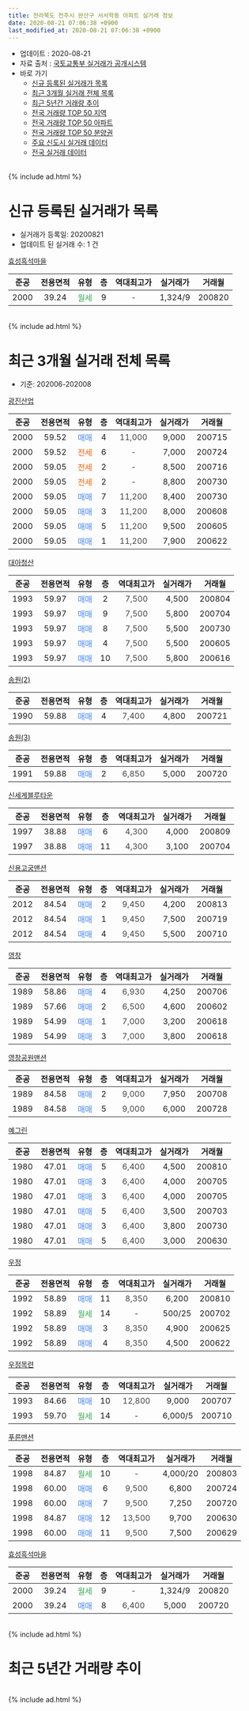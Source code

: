 ```yaml
---
title: 전라북도 전주시 완산구 서서학동 아파트 실거래 정보
date: 2020-08-21 07:06:38 +0900
last_modified_at: 2020-08-21 07:06:38 +0900
---
```


* 업데이트 : 2020-08-21
* 자료 출처 : [국토교통부 실거래가 공개시스템](http://rt.molit.go.kr)
* 바로 가기
    * [신규 등록된 실거래가 목록](#신규-등록된-실거래가-목록)
    * [최근 3개월 실거래 전체 목록](#최근-3개월-실거래-전체-목록)
    * [최근 5년간 거래량 추이](#최근-5년간-거래량-추이)
    * [전국 거래량 TOP 50 지역](https://inasie.github.io/apt-trade-info/최근-3개월-전국에서-가장-거래가-많이-발생한-지역)
    * [전국 거래량 TOP 50 아파트](https://inasie.github.io/apt-trade-info/최근-3개월-전국에서-가장-거래가-많이-발생한-아파트)
    * [전국 거래량 TOP 50 분양권](https://inasie.github.io/apt-trade-info/최근-3개월-전국에서-가장-거래가-많이-발생한-분양권)
    * [주요 신도시 실거래 데이터](https://inasie.github.io/apt-trade-info/주요-신도시)
    * [전국 실거래 데이터](https://inasie.github.io/apt-trade-info/전국)
<br>
{% include ad.html %}
<br>

# 신규 등록된 실거래가 목록
* 실거래가 등록일: 20200821
* 업데이트 된 실거래 수: 1 건


[효성흑석마을](https://search.naver.com/search.naver?query=%EC%A0%84%EB%9D%BC%EB%B6%81%EB%8F%84+%EC%A0%84%EC%A3%BC%EC%8B%9C+%EC%99%84%EC%82%B0%EA%B5%AC+%EC%84%9C%EC%84%9C%ED%95%99%EB%8F%99+%ED%9A%A8%EC%84%B1%ED%9D%91%EC%84%9D%EB%A7%88%EC%9D%84)

|준공|전용면적|유형|층|역대최고가|실거래가|거래월|
|:---:|:---:|:---:|:---:|:---:|:---:|:---:|
|2000|39.24|<span style="color:#34a853">월세</span>|9|<span style="color:#444444">-</span>|1,324/9|200820|


<br>
{% include ad.html %}
<br>

# 최근 3개월 실거래 전체 목록
* 기준: 202006-202008


[광진산업](https://search.naver.com/search.naver?query=%EC%A0%84%EB%9D%BC%EB%B6%81%EB%8F%84+%EC%A0%84%EC%A3%BC%EC%8B%9C+%EC%99%84%EC%82%B0%EA%B5%AC+%EC%84%9C%EC%84%9C%ED%95%99%EB%8F%99+%EA%B4%91%EC%A7%84%EC%82%B0%EC%97%85)

|준공|전용면적|유형|층|역대최고가|실거래가|거래월|
|:---:|:---:|:---:|:---:|:---:|:---:|:---:|
|2000|59.52|<span style="color:#4285f3">매매</span>|4|<span style="color:#444444">11,000</span>|9,000|200715|
|2000|59.52|<span style="color:#ff5a00">전세</span>|6|<span style="color:#444444">-</span>|7,000|200724|
|2000|59.05|<span style="color:#ff5a00">전세</span>|2|<span style="color:#444444">-</span>|8,500|200716|
|2000|59.05|<span style="color:#ff5a00">전세</span>|2|<span style="color:#444444">-</span>|8,800|200730|
|2000|59.05|<span style="color:#4285f3">매매</span>|7|<span style="color:#444444">11,200</span>|8,400|200730|
|2000|59.05|<span style="color:#4285f3">매매</span>|3|<span style="color:#444444">11,200</span>|8,000|200608|
|2000|59.05|<span style="color:#4285f3">매매</span>|5|<span style="color:#444444">11,200</span>|9,500|200605|
|2000|59.05|<span style="color:#4285f3">매매</span>|1|<span style="color:#444444">11,200</span>|7,900|200622|

[대아청산](https://search.naver.com/search.naver?query=%EC%A0%84%EB%9D%BC%EB%B6%81%EB%8F%84+%EC%A0%84%EC%A3%BC%EC%8B%9C+%EC%99%84%EC%82%B0%EA%B5%AC+%EC%84%9C%EC%84%9C%ED%95%99%EB%8F%99+%EB%8C%80%EC%95%84%EC%B2%AD%EC%82%B0)

|준공|전용면적|유형|층|역대최고가|실거래가|거래월|
|:---:|:---:|:---:|:---:|:---:|:---:|:---:|
|1993|59.97|<span style="color:#4285f3">매매</span>|2|<span style="color:#444444">7,500</span>|4,500|200804|
|1993|59.97|<span style="color:#4285f3">매매</span>|9|<span style="color:#444444">7,500</span>|5,800|200704|
|1993|59.97|<span style="color:#4285f3">매매</span>|8|<span style="color:#444444">7,500</span>|5,500|200730|
|1993|59.97|<span style="color:#4285f3">매매</span>|4|<span style="color:#444444">7,500</span>|5,500|200605|
|1993|59.97|<span style="color:#4285f3">매매</span>|10|<span style="color:#444444">7,500</span>|5,800|200616|

[송원(2)](https://search.naver.com/search.naver?query=%EC%A0%84%EB%9D%BC%EB%B6%81%EB%8F%84+%EC%A0%84%EC%A3%BC%EC%8B%9C+%EC%99%84%EC%82%B0%EA%B5%AC+%EC%84%9C%EC%84%9C%ED%95%99%EB%8F%99+%EC%86%A1%EC%9B%90%282%29)

|준공|전용면적|유형|층|역대최고가|실거래가|거래월|
|:---:|:---:|:---:|:---:|:---:|:---:|:---:|
|1990|59.88|<span style="color:#4285f3">매매</span>|4|<span style="color:#444444">7,400</span>|4,800|200721|

[송원(3)](https://search.naver.com/search.naver?query=%EC%A0%84%EB%9D%BC%EB%B6%81%EB%8F%84+%EC%A0%84%EC%A3%BC%EC%8B%9C+%EC%99%84%EC%82%B0%EA%B5%AC+%EC%84%9C%EC%84%9C%ED%95%99%EB%8F%99+%EC%86%A1%EC%9B%90%283%29)

|준공|전용면적|유형|층|역대최고가|실거래가|거래월|
|:---:|:---:|:---:|:---:|:---:|:---:|:---:|
|1991|59.88|<span style="color:#4285f3">매매</span>|2|<span style="color:#444444">6,850</span>|5,000|200720|

[신세계블루타운](https://search.naver.com/search.naver?query=%EC%A0%84%EB%9D%BC%EB%B6%81%EB%8F%84+%EC%A0%84%EC%A3%BC%EC%8B%9C+%EC%99%84%EC%82%B0%EA%B5%AC+%EC%84%9C%EC%84%9C%ED%95%99%EB%8F%99+%EC%8B%A0%EC%84%B8%EA%B3%84%EB%B8%94%EB%A3%A8%ED%83%80%EC%9A%B4)

|준공|전용면적|유형|층|역대최고가|실거래가|거래월|
|:---:|:---:|:---:|:---:|:---:|:---:|:---:|
|1997|38.88|<span style="color:#4285f3">매매</span>|6|<span style="color:#444444">4,300</span>|4,000|200809|
|1997|38.88|<span style="color:#4285f3">매매</span>|11|<span style="color:#444444">4,300</span>|3,100|200704|

[신용고궁맨션](https://search.naver.com/search.naver?query=%EC%A0%84%EB%9D%BC%EB%B6%81%EB%8F%84+%EC%A0%84%EC%A3%BC%EC%8B%9C+%EC%99%84%EC%82%B0%EA%B5%AC+%EC%84%9C%EC%84%9C%ED%95%99%EB%8F%99+%EC%8B%A0%EC%9A%A9%EA%B3%A0%EA%B6%81%EB%A7%A8%EC%85%98)

|준공|전용면적|유형|층|역대최고가|실거래가|거래월|
|:---:|:---:|:---:|:---:|:---:|:---:|:---:|
|2012|84.54|<span style="color:#4285f3">매매</span>|2|<span style="color:#444444">9,450</span>|4,200|200813|
|2012|84.54|<span style="color:#4285f3">매매</span>|1|<span style="color:#444444">9,450</span>|7,500|200719|
|2012|84.54|<span style="color:#4285f3">매매</span>|4|<span style="color:#444444">9,450</span>|5,500|200710|

[영창](https://search.naver.com/search.naver?query=%EC%A0%84%EB%9D%BC%EB%B6%81%EB%8F%84+%EC%A0%84%EC%A3%BC%EC%8B%9C+%EC%99%84%EC%82%B0%EA%B5%AC+%EC%84%9C%EC%84%9C%ED%95%99%EB%8F%99+%EC%98%81%EC%B0%BD)

|준공|전용면적|유형|층|역대최고가|실거래가|거래월|
|:---:|:---:|:---:|:---:|:---:|:---:|:---:|
|1989|58.86|<span style="color:#4285f3">매매</span>|4|<span style="color:#444444">6,930</span>|4,250|200706|
|1989|57.66|<span style="color:#4285f3">매매</span>|2|<span style="color:#444444">6,500</span>|4,600|200602|
|1989|54.99|<span style="color:#4285f3">매매</span>|1|<span style="color:#444444">7,000</span>|3,200|200618|
|1989|54.99|<span style="color:#4285f3">매매</span>|3|<span style="color:#444444">7,000</span>|3,800|200618|

[영창공원맨션](https://search.naver.com/search.naver?query=%EC%A0%84%EB%9D%BC%EB%B6%81%EB%8F%84+%EC%A0%84%EC%A3%BC%EC%8B%9C+%EC%99%84%EC%82%B0%EA%B5%AC+%EC%84%9C%EC%84%9C%ED%95%99%EB%8F%99+%EC%98%81%EC%B0%BD%EA%B3%B5%EC%9B%90%EB%A7%A8%EC%85%98)

|준공|전용면적|유형|층|역대최고가|실거래가|거래월|
|:---:|:---:|:---:|:---:|:---:|:---:|:---:|
|1989|84.58|<span style="color:#4285f3">매매</span>|2|<span style="color:#444444">9,000</span>|7,950|200708|
|1989|84.58|<span style="color:#4285f3">매매</span>|5|<span style="color:#444444">9,000</span>|6,000|200728|

[예그린](https://search.naver.com/search.naver?query=%EC%A0%84%EB%9D%BC%EB%B6%81%EB%8F%84+%EC%A0%84%EC%A3%BC%EC%8B%9C+%EC%99%84%EC%82%B0%EA%B5%AC+%EC%84%9C%EC%84%9C%ED%95%99%EB%8F%99+%EC%98%88%EA%B7%B8%EB%A6%B0)

|준공|전용면적|유형|층|역대최고가|실거래가|거래월|
|:---:|:---:|:---:|:---:|:---:|:---:|:---:|
|1980|47.01|<span style="color:#4285f3">매매</span>|5|<span style="color:#444444">6,400</span>|4,500|200810|
|1980|47.01|<span style="color:#4285f3">매매</span>|3|<span style="color:#444444">6,400</span>|4,000|200705|
|1980|47.01|<span style="color:#4285f3">매매</span>|3|<span style="color:#444444">6,400</span>|4,000|200705|
|1980|47.01|<span style="color:#4285f3">매매</span>|5|<span style="color:#444444">6,400</span>|3,500|200703|
|1980|47.01|<span style="color:#4285f3">매매</span>|3|<span style="color:#444444">6,400</span>|3,800|200730|
|1980|47.01|<span style="color:#4285f3">매매</span>|5|<span style="color:#444444">6,400</span>|3,000|200630|

[우정](https://search.naver.com/search.naver?query=%EC%A0%84%EB%9D%BC%EB%B6%81%EB%8F%84+%EC%A0%84%EC%A3%BC%EC%8B%9C+%EC%99%84%EC%82%B0%EA%B5%AC+%EC%84%9C%EC%84%9C%ED%95%99%EB%8F%99+%EC%9A%B0%EC%A0%95)

|준공|전용면적|유형|층|역대최고가|실거래가|거래월|
|:---:|:---:|:---:|:---:|:---:|:---:|:---:|
|1992|58.89|<span style="color:#4285f3">매매</span>|11|<span style="color:#444444">8,350</span>|6,200|200810|
|1992|58.89|<span style="color:#34a853">월세</span>|14|<span style="color:#444444">-</span>|500/25|200702|
|1992|58.89|<span style="color:#4285f3">매매</span>|3|<span style="color:#444444">8,350</span>|4,900|200625|
|1992|58.89|<span style="color:#4285f3">매매</span>|4|<span style="color:#444444">8,350</span>|4,500|200622|

[우정목련](https://search.naver.com/search.naver?query=%EC%A0%84%EB%9D%BC%EB%B6%81%EB%8F%84+%EC%A0%84%EC%A3%BC%EC%8B%9C+%EC%99%84%EC%82%B0%EA%B5%AC+%EC%84%9C%EC%84%9C%ED%95%99%EB%8F%99+%EC%9A%B0%EC%A0%95%EB%AA%A9%EB%A0%A8)

|준공|전용면적|유형|층|역대최고가|실거래가|거래월|
|:---:|:---:|:---:|:---:|:---:|:---:|:---:|
|1993|84.66|<span style="color:#4285f3">매매</span>|10|<span style="color:#444444">12,800</span>|9,000|200707|
|1993|59.70|<span style="color:#34a853">월세</span>|14|<span style="color:#444444">-</span>|6,000/5|200710|

[푸른맨션](https://search.naver.com/search.naver?query=%EC%A0%84%EB%9D%BC%EB%B6%81%EB%8F%84+%EC%A0%84%EC%A3%BC%EC%8B%9C+%EC%99%84%EC%82%B0%EA%B5%AC+%EC%84%9C%EC%84%9C%ED%95%99%EB%8F%99+%ED%91%B8%EB%A5%B8%EB%A7%A8%EC%85%98)

|준공|전용면적|유형|층|역대최고가|실거래가|거래월|
|:---:|:---:|:---:|:---:|:---:|:---:|:---:|
|1998|84.87|<span style="color:#34a853">월세</span>|10|<span style="color:#444444">-</span>|4,000/20|200803|
|1998|60.00|<span style="color:#4285f3">매매</span>|6|<span style="color:#444444">9,500</span>|6,800|200724|
|1998|60.00|<span style="color:#4285f3">매매</span>|7|<span style="color:#444444">9,500</span>|7,250|200720|
|1998|84.87|<span style="color:#4285f3">매매</span>|12|<span style="color:#444444">13,500</span>|9,700|200630|
|1998|60.00|<span style="color:#4285f3">매매</span>|11|<span style="color:#444444">9,500</span>|7,500|200629|


<script async src="//pagead2.googlesyndication.com/pagead/js/adsbygoogle.js"></script>
<!-- 기본 -->
<ins class="adsbygoogle"
     style="display:block"
     data-ad-client="ca-pub-2446590836940007"
     data-ad-slot="1659523306"
     data-ad-format="auto"
     data-full-width-responsive="true"></ins>
<script>
(adsbygoogle = window.adsbygoogle || []).push({});
</script>


[효성흑석마을](https://search.naver.com/search.naver?query=%EC%A0%84%EB%9D%BC%EB%B6%81%EB%8F%84+%EC%A0%84%EC%A3%BC%EC%8B%9C+%EC%99%84%EC%82%B0%EA%B5%AC+%EC%84%9C%EC%84%9C%ED%95%99%EB%8F%99+%ED%9A%A8%EC%84%B1%ED%9D%91%EC%84%9D%EB%A7%88%EC%9D%84)

|준공|전용면적|유형|층|역대최고가|실거래가|거래월|
|:---:|:---:|:---:|:---:|:---:|:---:|:---:|
|2000|39.24|<span style="color:#34a853">월세</span>|9|<span style="color:#444444">-</span>|1,324/9|200820|
|2000|39.24|<span style="color:#4285f3">매매</span>|8|<span style="color:#444444">6,400</span>|5,000|200720|


<br>
{% include ad.html %}
<br>

# 최근 5년간 거래량 추이


<div style="width:100%;">
    <canvas id="deal_progress" height="200"></canvas>
</div>

<script>
new Chart(document.getElementById("deal_progress"), {
    type: 'line',
    data: {
        labels: ['201508','201509','201510','201511','201512','201601','201602','201603','201604','201605','201606','201607','201608','201609','201610','201611','201612','201701','201702','201703','201704','201705','201706','201707','201708','201709','201710','201711','201712','201801','201802','201803','201804','201805','201806','201807','201808','201809','201810','201811','201812','201901','201902','201903','201904','201905','201906','201907','201908','201909','201910','201911','201912','202001','202002','202003','202004','202005','202006','202007','202008'],
        datasets: [{
            label: '매매',
            pointRadius: 1,
            data: [17, 9, 13, 10, 8, 9, 13, 16, 17, 13, 15, 8, 18, 10, 11, 16, 7, 13, 9, 11, 10, 18, 10, 11, 10, 12, 10, 13, 14, 10, 14, 13, 8, 5, 6, 8, 3, 12, 15, 11, 6, 6, 8, 9, 6, 8, 13, 7, 6, 7, 3, 11, 5, 10, 10, 9, 1, 11, 13, 20, 5],
            borderColor: "rgba(255, 201, 14, 1)",
            backgroundColor: "rgba(255, 201, 14, 0.5)",
            fill: false,
            lineTension: 0
        },{
            label: '전월세',
            pointRadius: 1,
            data: [2, 5, 6, 2, 1, 4, 5, 7, 5, 5, 7, 3, 5, 0, 6, 0, 7, 3, 5, 5, 5, 3, 3, 3, 7, 1, 2, 7, 1, 2, 2, 4, 4, 6, 5, 3, 2, 1, 2, 1, 3, 5, 1, 4, 2, 3, 2, 6, 0, 1, 1, 0, 2, 0, 4, 5, 4, 4, 0, 5, 2],
            borderColor: "rgba(0, 141, 185, 1)",
            backgroundColor: "rgba(0, 141, 185, 0.5)",
            fill: false,
            lineTension: 0
        }
        ]
    },
    options: {
        responsive: true,
        title: {
            display: false
        },
        tooltips: {
            mode: 'index',
            intersect: false
        },
        hover: {
            mode: 'nearest',
            intersect: true
        },
        scales: {
            xAxes: [{
                display: true,
                scaleLabel: {
                    display: true,
                    labelString: '년/월'
                }
            }],
            yAxes: [{
                display: true,
                ticks: {
                    suggestedMin: 0,
                },
                scaleLabel: {
                    display: true,
                    labelString: '실거래 수'
                }
            }]
        }
    }
});

</script>


<br>
{% include ad.html %}
<br>

